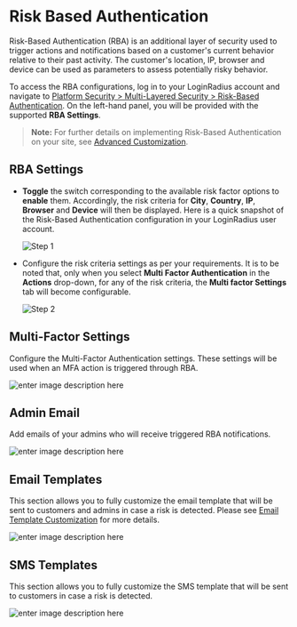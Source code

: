 # Risk Based Authentication

Risk-Based Authentication (RBA) is an additional layer of security used to trigger actions and notifications based on a customer's current behavior relative to their past activity. The customer's location, IP, browser and device can be used as parameters to assess potentially risky behavior.

To access the RBA configurations, log in to your LoginRadius account and navigate to [Platform Security > Multi-Layered Security > Risk-Based Authentication](https://adminconsole.loginradius.com/platform-security/multi-layered-security/risk-based-authentication/rba-settings). On the left-hand panel, you will be provided with the supported **RBA Settings**.

> **Note:** For further details on implementing Risk-Based Authentication on your site, see [Advanced Customization](https://www.loginradius.com/docs/libraries/js-libraries/advanced-js-customizations/#riskbasedauthentication1).

## RBA Settings

- **Toggle** the switch corresponding to the available risk factor options to **enable** them. Accordingly, the risk criteria for **City**, **Country**, **IP**, **Browser** and **Device** will then be displayed. Here is a quick snapshot of the Risk-Based Authentication configuration in your LoginRadius user account.

    ![Step 1](https://apidocs.lrcontent.com/images/Step-1_1312464252651e521929af05.96200837.png "Step 1")


- Configure the risk criteria settings as per your requirements. It is to be noted that, only when you select **Multi Factor Authentication** in the **Actions** drop-down, for any of the risk criteria, the **Multi factor Settings** tab will become configurable.

    ![Step 2](https://apidocs.lrcontent.com/images/Step-2_1525887878651e526b09c055.18370528.png "Step 2")


## Multi-Factor Settings

Configure the Multi-Factor Authentication settings. These settings will be used when an MFA action is triggered through RBA.

![enter image description here](https://apidocs.lrcontent.com/images/173_22391620413ded04ea7.45691589.png "enter image title here")

## Admin Email

Add emails of your admins who will receive triggered RBA notifications.

![enter image description here](https://apidocs.lrcontent.com/images/174_3718620413fde56659.17482649.png "enter image title here")

## Email Templates

This section allows you to fully customize the email template that will be sent to customers and admins in case a risk is detected. Please see [Email Template Customization](https://www.loginradius.com/docs/api/v2/admin-console/platform-configuration/standard-login/email-templates/#emailtemplatecustomization0) for more details.

![enter image description here](https://apidocs.lrcontent.com/images/175_915620414219ca828.27333292.png "enter image title here")

## SMS Templates

This section allows you to fully customize the SMS template that will be sent to customers in case a risk is detected.

![enter image description here](https://apidocs.lrcontent.com/images/176_1129620414475e32d6.97414600.png "enter image title here")
